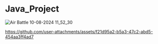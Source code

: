 # Java_Project
![Air Battle 10-08-2024 11_52_30](https://github.com/user-attachments/assets/2e923b31-52db-49e5-8f71-20469fb2df25)



https://github.com/user-attachments/assets/f21d95a2-b5a3-47c2-abd5-454aa3ff4ad7


